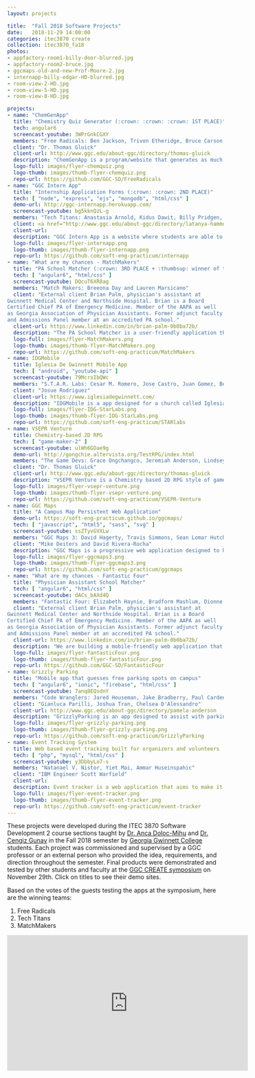 ```yaml
---
layout: projects

title:  "Fall 2018 Software Projects"
date:   2018-11-29 14:00:00
categories: itec3870 create
collection: itec3870_fa18
photos:
- appfactory-room1-billy-door-blurred.jpg
- appfactory-room2-bruce.jpg
- ggcmaps-old-and-new-Prof-Moore-2.jpg
- internapp-billy-edgar-HD-blurred.jpg
- room-view-2-HD.jpg
- room-view-5-HD.jpg
- room-view-8-HD.jpg

projects:
- name: "ChemGenApp"
  title: "Chemistry Quiz Generator (:crown: :crown: :crown: 1ST PLACE)"
  tech: angular6
  screencast-youtube: 3WPrGnkCGXY
  members: "Free Radicals: Ben Jackson, Trivon Etheridge, Bruce Carson, William Bullock"
  client: "Dr. Thomas Gluick"
  client-url: http://www.ggc.edu/about-ggc/directory/thomas-gluick
  description: "ChemGenApp is a program/website that generates as much information regarding a chemical reaction as possible in order to assist Chemistry professors with making quizzes."
  logo-full: images/flyer-chemquiz.png
  logo-thumb: images/thumb-flyer-chemquiz.png
  repo-url: https://github.com/GGC-SD/FreeRadicals
- name: "GGC Intern App"
  title: "Internship Application Forms (:crown: :crown: 2ND PLACE)"
  tech: [ "node", "express", "ejs", "mongodb", "html/css" ] 
  demo-url: http://ggc-internapp.herokuapp.com/
  screencast-youtube: bg5kknQzL-g
  members: "Tech Titans: Anastasia Arnold, Kidus Dawit, Billy Pridgen, Edgar Juarez"
  client: <a href="http://www.ggc.edu/about-ggc/directory/latanya-hammonds-odie" target="_blank">Dr. Latanya Hammonds-Odie (Biology)</a> and <a href="http://www.ggc.edu/about-ggc/directory/lissa-pollacia" target="_blank">Dr. Lissa Pollacia (IT)</a>
  client-url: 
  description: "GGC Intern App is a website where students are able to apply for either a Biology or Information Technology internship. They also have the option to upload other documents required including their resume, FERPA form, and essays."
  logo-full: images/flyer-internapp.png
  logo-thumb: images/thumb-flyer-internapp.png
  repo-url: https://github.com/soft-eng-practicum/internapp
- name: "What are my chances - MatchMakers"
  title: "PA School Matcher (:crown: 3RD PLACE + :thumbsup: winner of the two competing teams)"
  tech: [ "angular6", "html/css" ] 
  screencast-youtube: DQcuT6XR8ag
  members: "Match Makers: Breeona Day and Lauren Marsicano"
  client: "External client Brian Palm, physician's assistant at
Gwinnett Medical Center and Northside Hospital. Brian is a Board
Certified Chief PA of Emergency Medicine. Member of the AAPA as well
as Georgia Association of Physician Assistants. Former adjunct faculty
and Admissions Panel member at an accredited PA school."
  client-url: https://www.linkedin.com/in/brian-palm-0b0ba72b/
  description: "The PA School Matcher is a user-friendly application that matches prospective Physician's Assistant school student's information with the requirements of selected schools and the demographics of accepted students into the program to show how likely the student is to be accepted. The results are displayed as GOOD, AVERAGE & POOR as far as changes of being accepted. The system also provides feedback on how the student could improve their chances of being accepted."
  logo-full: images/flyer-MatchMakers.png
  logo-thumb: images/thumb-flyer-MatchMakers.png
  repo-url: https://github.com/soft-eng-practicum/MatchMakers
- name: IDGMobile
  title: Iglesia De Gwinnett Mobile App
  tech: [ "android", "youtube-api" ] 
  screencast-youtube: 79McrxIbQWc
  members: "S.T.A.R. Labs: Cesar M. Romero, Jose Castro, Juan Gomez, Boji Benji"
  client: "Josue Rodriguez"
  client-url: https://www.iglesiadegwinnett.com/
  description: "IDGMobile is a app designed for a church called Iglesia De Gwinnett.The purpose of this app is to share weekly messages to anyone who would like to watch."
  logo-full: images/flyer-IDG-StarLabs.png
  logo-thumb: images/thumb-flyer-IDG-StarLabs.png
  repo-url: https://github.com/soft-eng-practicum/STARlabs
- name: VSEPR Venture
  title: Chemistry-based 2D RPG
  tech: [ "game-maker-2" ] 
  screencast-youtube: ulWh6GOae9g
  demo-url: http://gongchie.altervista.org/TestRPG/index.html
  members: "The Game Devs: Grace Ongchangco, Jeremiah Anderson, Lindsey Wade, Kaiser Smith"
  client: "Dr. Thomas Gluick"
  client-url: http://www.ggc.edu/about-ggc/directory/thomas-gluick
  description: "VSEPR Venture is a Chemistry based 2D RPG style of game. The player is given the name of a molecule and then is required to collect atoms to create the molecular structure that represents that molecule using the VSEPR Theory. The levels require the player to assess the Lewis structures and the placement of the electrons around the atom to successfully solve a particular molecule. The game features six levels and then a test level in which the player will have to complete to beat the game. This project was created using GameMaker Studio 2 and is written in GameMaker's proprietary programming language called GameMaker Language (GML)."
  logo-full: images/flyer-vsepr-venture.png
  logo-thumb: images/thumb-flyer-vsepr-venture.png
  repo-url: https://github.com/soft-eng-practicum/VSEPR-Venture
- name: GGC Maps
  title: "A Campus Map Persistent Web Application"
  demo-url: https://soft-eng-practicum.github.io/ggcmaps/
  tech: [ "javascript", "html5", "sass", "svg" ] 
  screencast-youtube: ssZTyvGVXLw
  members: "GGC Maps 3: David Hagerty, Travis Simmons, Sean Lomar Hutchinson, Alain Hirwa"
  client: "Mike Deiters and David Rivera-Rocha"
  description: "GGC Maps is a progressive web application designed to help students locate rooms in the various buildings on GGC’s campus from their computer or mobile device - with or without an internet connection."
  logo-full: images/flyer-ggcmaps3.png
  logo-thumb: images/thumb-flyer-ggcmaps3.png
  repo-url: https://github.com/soft-eng-practicum/ggcmaps
- name: "What are my chances - Fantastic Four"
  title: "Physician Assistant School Matcher"
  tech: [ "angular6", "html/css" ] 
  screencast-youtube: dACs_bAXd4Q
  members: "Fantastic Four: Elizabeth Haynie, Bradform Mashlum, Dionne Mitchner, Nishanth Mangineni"
  client: "External client Brian Palm, physician's assistant at
Gwinnett Medical Center and Northside Hospital. Brian is a Board
Certified Chief PA of Emergency Medicine. Member of the AAPA as well
as Georgia Association of Physician Assistants. Former adjunct faculty
and Admissions Panel member at an accredited PA school."
  client-url: https://www.linkedin.com/in/brian-palm-0b0ba72b/
  description: "We are building a mobile-friendly web application that assists with helping physician assistant students determine which schools they are eligible to get into. They can enter their GPA, GRE, healthcare hours. From there, graphs with be presented comparing them to students nationally."
  logo-full: images/flyer-fantasticFour.png
  logo-thumb: images/thumb-flyer-fantasticFour.png
  repo-url: https://github.com/GGC-SD/FantasticFour
- name: Grizzly Parking
  title: "Mobile app that guesses free parking spots on campus"
  tech: [ "angular6", "ionic", "firebase", "html/css" ] 
  screencast-youtube: 7anq8EQsdnY
  members: "Code Wranglers: Jared Houseman, Jake Bradberry, Paul Cardenas"
  client: "Gianluca Parilli, Joshua Tran, Chelsea D'Alessandro"
  client-url: http://www.ggc.edu/about-ggc/directory/pamela-anderson
  description: "GrizzlyParking is an app designed to assist with parking on GGC Campus by calculating the highest possible chance of a parking spot in different parking lots."
  logo-full: images/flyer-grizzly-parking.png
  logo-thumb: images/thumb-flyer-grizzly-parking.png
  repo-url: https://github.com/soft-eng-practicum/GrizzlyParking
- name: Event Tracking System
  title: Web based event tracking built for organizers and volunteers
  tech: [ "php", "mysql", "html/css" ] 
  screencast-youtube: y3DbbyLo7-s
  members: "Natanael V. Nistor, Yiet Mai, Ammar Huseinspahic"
  client: "IBM Engineer Scott Warfield"
  client-url:
  description: Event tracker is a web application that aims to make it easier for organizers to manage events and allow for volunteers to be able to apply for the events all on one platform.
  logo-full: images/flyer-event-tracker.png
  logo-thumb: images/thumb-flyer-event-tracker.png
  repo-url: https://github.com/soft-eng-practicum/event-tracker
---
```


These projects were developed during the ITEC 3870 Software
Development 2 course sections taught
by [Dr. Anca Doloc-Mihu][doloc-ggc] and [Dr. Cengiz Gunay][gunay-ggc]
in the Fall 2018 semester by [Georgia Gwinnett College][ggc]
students. Each project was commissioned and supervised by a GGC
professor or an external person who provided the idea, requirements,
and direction throughout the semester. Final products were
demonstrated and tested by other students and faculty at
the [GGC CREATE symposium][create] on November 29th. Click on titles
to see their demo sites.

Based on the votes of the guests testing the apps at the symposium,
here are the winning teams:

1.    Free Radicals
2.    Tech Titans
3.    MatchMakers
	
<div class="project-video"> 
  <iframe width="560" height="315" src="https://www.youtube.com/embed/yUNJx8oMoak" frameborder="0" allowfullscreen></iframe>
</div>

  <!-- lightgallery -->
  <script src="https://code.jquery.com/jquery-2.2.4.min.js"></script>
  <script src="https://cdn.jsdelivr.net/lightgallery/1.3.7/js/lightgallery.min.js"></script>  
  <script src="https://cdn.jsdelivr.net/g/lg-zoom"></script>  

  <script type="text/javascript">
    $(document).ready(function() {
    $("body").lightGallery({
	zoom: true,
	selector: 'a#lightgallery',
	selectWithin: 'body'
    }); 
    });
  </script>

[ggc]:		http://www.ggc.edu
[gunay-ggc]: 	http://www.ggc.edu/about-ggc/directory/cengiz-gunay
[doloc-ggc]: 	http://www.ggc.edu/about-ggc/directory/anca-doloc-mihu
[create]:	https://www.facebook.com/georgiagwinnett/photos/ms.c.eJxdz0EKADEMAsAflaYx0fz~;Ywt7KNTrIIqxo3IaRSkD4IornDFRV5uwX9HusMxUeQZ04Xm3FN6jHJmg0gXHRW3N4P~;0Ay4NMx8~-.bps.a.10153964573906447.1073741919.78573401446/10153964578831447/?type=3&theater
